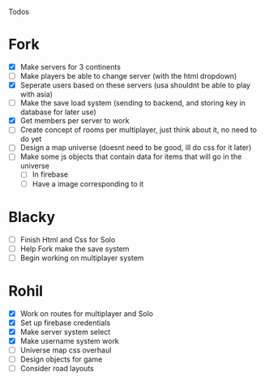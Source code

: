 Todos

# Fork
+ [x] Make servers for 3 continents
+ [ ] Make players be able to change server (with the html dropdown)
+ [x] Seperate users based on these servers (usa shouldnt be able to play with asia)
+ [ ] Make the save load system (sending to backend, and storing key in database for later use)
+ [x] Get members per server to work
+ [ ] Create concept of rooms per multiplayer, just think about it, no need to do yet
+ [ ] Design a map universe (doesnt need to be good, ill do css for it later)
+ [ ] Make some js objects that contain data for items that will go in the universe
  + [ ] In firebase
  + [ ] Have a image corresponding to it

# Blacky
+ [ ] Finish Html and Css for Solo
+ [ ] Help Fork make the save system
+ [ ] Begin working on multiplayer system

# Rohil
+ [x] Work on routes for multiplayer and Solo
+ [x] Set up firebase credentials
+ [x] Make server system select
+ [x] Make username system work
+ [ ] Universe map css overhaul
+ [ ] Design objects for game
+ [ ] Consider road layouts